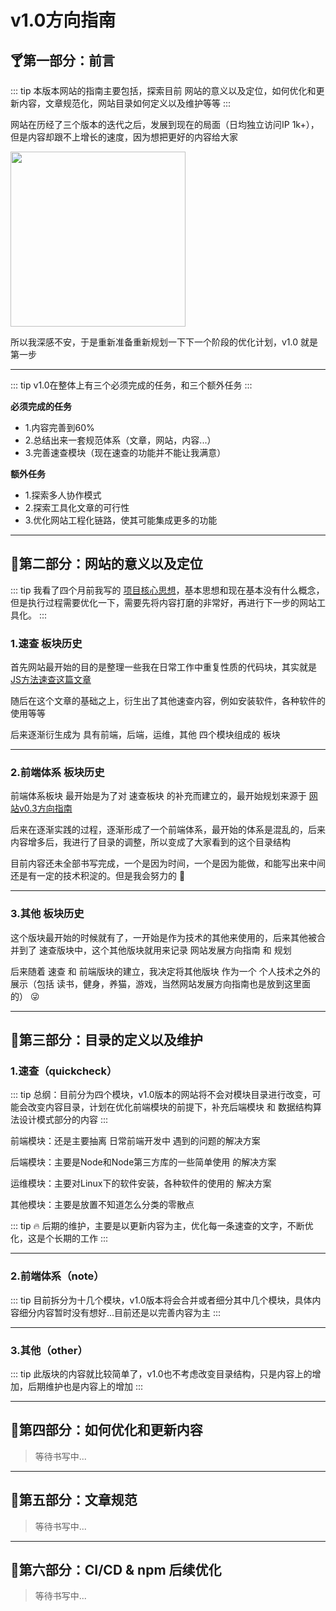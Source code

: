  # v1.0方向指南

## 🍸第一部分：前言

::: tip
本版本网站的指南主要包括，探索目前 网站的意义以及定位，如何优化和更新内容，文章规范化，网站目录如何定义以及维护等等
:::

网站在历经了三个版本的迭代之后，发展到现在的局面（日均独立访问IP 1k+），但是内容却跟不上增长的速度，因为想把更好的内容给大家

<img style="width:280px;" src="https://itzkp-1253302184.cos.ap-beijing.myqcloud.com/notes/%E5%85%B6%E4%BB%96/0.%E7%BD%91%E7%AB%99%E5%8F%91%E5%B1%95%E6%96%B9%E5%90%91%E6%8C%87%E5%8D%97/0.1k%2B%E8%AE%BF%E9%97%AE%E6%95%B0%E6%8D%AE.png" />

所以我深感不安，于是重新准备重新规划一下下一个阶段的优化计划，v1.0 就是第一步

---

::: tip
v1.0在整体上有三个必须完成的任务，和三个额外任务
:::

**必须完成的任务**

- 1.内容完善到60%
- 2.总结出来一套规范体系（文章，网站，内容...）
- 3.完善速查模块（现在速查的功能并不能让我满意）

**额外任务**

- 1.探索多人协作模式
- 2.探索工具化文章的可行性
- 3.优化网站工程化链路，使其可能集成更多的功能

---

## 🍦第二部分：网站的意义以及定位

::: tip
我看了四个月前我写的 [项目核心思想](http://notes.itzkp.com/3.other/0.%E9%A1%B9%E7%9B%AE%E6%96%B9%E5%90%91%E6%8C%87%E5%8D%97/0.%E9%A1%B9%E7%9B%AE%E6%A0%B8%E5%BF%83%E6%80%9D%E6%83%B3.html)，基本思想和现在基本没有什么概念，但是执行过程需要优化一下，需要先将内容打磨的非常好，再进行下一步的网站工具化。
:::

### 1.速查 板块历史

首先网站最开始的目的是整理一些我在日常工作中重复性质的代码块，其实就是 [JS方法速查这篇文章](http://notes.itzkp.com/1.quickcheck/1.%E5%89%8D%E7%AB%AF/3.JS%E6%96%B9%E6%B3%95%E9%80%9F%E6%9F%A5.html)

随后在这个文章的基础之上，衍生出了其他速查内容，例如安装软件，各种软件的使用等等

后来逐渐衍生成为 具有前端，后端，运维，其他 四个模块组成的 板块

---

### 2.前端体系 板块历史

前端体系板块 最开始是为了对 速查板块 的补充而建立的，最开始规划来源于 [网站v0.3方向指南](http://notes.itzkp.com/3.other/0.%E9%A1%B9%E7%9B%AE%E6%96%B9%E5%90%91%E6%8C%87%E5%8D%97/v0.3%E6%96%B9%E5%90%91%E6%8C%87%E5%8D%971.html)

后来在逐渐实践的过程，逐渐形成了一个前端体系，最开始的体系是混乱的，后来内容增多后，我进行了目录的调整，所以变成了大家看到的这个目录结构

目前内容还未全部书写完成，一个是因为时间，一个是因为能做，和能写出来中间还是有一定的技术积淀的。但是我会努力的 💪

---

### 3.其他 板块历史

这个版块最开始的时候就有了，一开始是作为技术的其他来使用的，后来其他被合并到了 速查版块中，这个其他版块就用来记录 网站发展方向指南 和 规划

后来随着 速查 和 前端版块的建立，我决定将其他版块 作为一个 个人技术之外的展示（包括 读书，健身，养猫，游戏，当然网站发展方向指南也是放到这里面的） 😜

---

## 🍨第三部分：目录的定义以及维护

### 1.速查（quickcheck）

::: tip
总纲：目前分为四个模块，v1.0版本的网站将不会对模块目录进行改变，可能会改变内容目录，计划在优化前端模块的前提下，补充后端模块 和 数据结构算法设计模式部分的内容
:::

前端模块：还是主要抽离 日常前端开发中 遇到的问题的解决方案

后端模块：主要是Node和Node第三方库的一些简单使用 的解决方案

运维模块：主要对Linux下的软件安装，各种软件的使用的 解决方案

其他模块：主要是放置不知道怎么分类的零散点

::: tip
🔥 后期的维护，主要是以更新内容为主，优化每一条速查的文字，不断优化，这是个长期的工作
:::

---

### 2.前端体系（note）

::: tip
目前拆分为十几个模块，v1.0版本将会合并或者细分其中几个模块，具体内容细分内容暂时没有想好...目前还是以完善内容为主
:::

---

### 3.其他（other）

::: tip
此版块的内容就比较简单了，v1.0也不考虑改变目录结构，只是内容上的增加，后期维护也是内容上的增加
:::

---

## 🥛第四部分：如何优化和更新内容

> 等待书写中...

---

## 🍬第五部分：文章规范

> 等待书写中...

---

## 🍧第六部分：CI/CD & npm 后续优化

> 等待书写中...
